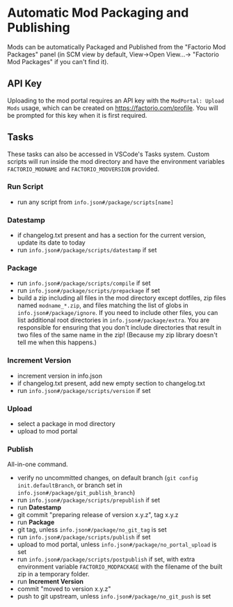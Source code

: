 # Automatic Mod Packaging and Publishing

Mods can be automatically Packaged and Published from the "Factorio Mod Packages" panel (in SCM view by default, View->Open View...-> "Factorio Mod Packages" if you can't find it).

## API Key

Uploading to the mod portal requires an API key with the `ModPortal: Upload Mods` usage, which can be created on https://factorio.com/profile. You will be prompted for this key when it is first required.

## Tasks

These tasks can also be accessed in VSCode's Tasks system. Custom scripts will run inside the mod directory and have the environment variables `FACTORIO_MODNAME` and `FACTORIO_MODVERSION` provided.

### Run Script
  * run any script from `info.json#/package/scripts[name]`

### Datestamp
  * if changelog.txt present and has a section for the current version, update its date to today
  * run `info.json#/package/scripts/datestamp` if set

### Package
  * run `info.json#/package/scripts/compile` if set
  * run `info.json#/package/scripts/prepackage` if set
  * build a zip including all files in the mod directory except dotfiles, zip files named `modname_*.zip`, and files matching the list of globs in `info.json#/package/ignore`. If you need to include other files, you can list additional root directories in `info.json#/package/extra`. You are responsible for ensuring that you don't include directories that result in two files of the same name in the zip! (Because my zip library doesn't tell me when this happens.)

### Increment Version
  * increment version in info.json
  * if changelog.txt present, add new empty section to changelog.txt
  * run `info.json#/package/scripts/version` if set

### Upload
  * select a package in mod directory
  * upload to mod portal

### Publish

All-in-one command.

  * verify no uncommitted changes, on default branch (`git config init.defaultBranch`, or branch set in `info.json#/package/git_publish_branch`)
  * run `info.json#/package/scripts/prepublish` if set
  * run **Datestamp**
  * git commit "preparing release of version x.y.z", tag x.y.z
  * run **Package**
  * git tag, unless `info.json#/package/no_git_tag` is set
  * run `info.json#/package/scripts/publish` if set
  * upload to mod portal, unless `info.json#/package/no_portal_upload` is set
  * run `info.json#/package/scripts/postpublish` if set, with extra environment variable `FACTORIO_MODPACKAGE` with the filename of the built zip in a temporary folder.
  * run **Increment Version**
  * commit "moved to version x.y.z"
  * push to git upstream, unless `info.json#/package/no_git_push` is set
